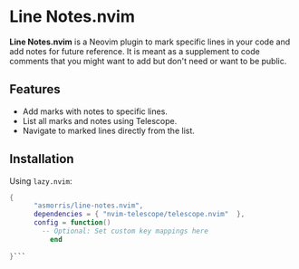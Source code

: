 # Line Notes.nvim

**Line Notes.nvim** is a Neovim plugin to mark specific lines in your code and add notes for future reference. It is meant as a supplement to code comments that you might want to add but don't need or want to be public.

## Features
- Add marks with notes to specific lines.
- List all marks and notes using Telescope.
- Navigate to marked lines directly from the list.

## Installation

Using `lazy.nvim`:
```lua
{
      "asmorris/line-notes.nvim",
      dependencies = { "nvim-telescope/telescope.nvim"  },
      config = function()
        -- Optional: Set custom key mappings here
          end
    
}```
